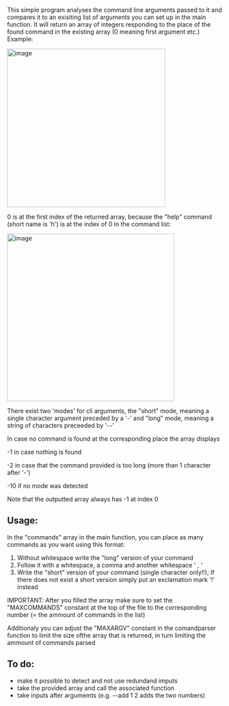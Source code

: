 This simple program analyses the command line arguments passed to it and compares it to an exisiting list of arguments you can set up in the main function.
It will return an array of integers responding to the place of the found command in the existing array (0 meaning first argument etc.) 
Example:

<img width="370" alt="image" src="https://github.com/user-attachments/assets/cf700071-273b-4d3f-9fea-67451104da5f" />

0 is at the first index of the returned array, because the "help" command (short name is 'h') is at the index of 0 in the command list:

<img width="391" alt="image" src="https://github.com/user-attachments/assets/eb6d4a9a-3e4a-4407-9c39-a72624f410e4" />

There exist two 'modes' for cli arguments, the "short" mode, meaning a single character argument preceded by a '-' and "long" mode, meaning a string of characters preceeded by '--'

In case no command is found at the corresponding place the array displays 

-1 in case nothing is found 

-2 in case that the command provided is too long (more than 1 character after '-')

-10 if no mode was detected 


Note that the outputted array always has -1 at index 0 


## Usage:
In the "commands" array in the main function, you can place as many commands as you want using this format:
1. Without whitespace write the "long" version of your command
2. Follow it with a whitespace, a comma and another whitespace ' , '
3. Write the "short" version of your command (single character only!!); If there does not exist a short version simply put an exclamation mark '!' instead

IMPORTANT: 
After you filled the array make sure to set the "MAXCOMMANDS" constant at the top of the file to the corresponding number (= the ammount of commands in the list) 

Additionaly you can adjust the "MAXARGV" constant in the comandparser function to limit the size ofthe array that is returned, in turn limiting the ammount of commands parsed 

## To do:
- make it possible to detect and not use redundand imputs 
- take the provided array and call the associated function 
- take inputs after argumemts (e.g. --add 1 2 adds the two numbers)
